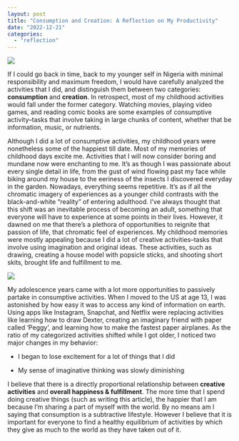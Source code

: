 ```yaml
---
layout: post
title: "Consumption and Creation: A Reflection on My Productivity"
date: "2022-12-21"
categories: 
  - "reflection"
---
```


![](https://lh6.googleusercontent.com/sLi1ZnWX46-2ZWuwK26bdN_khVxOrrZCieZdO5YBvV6tU4nR_H4j7J56xVrOegXqvHRsgr2P19DbMNDK6lsoLxgZm-P9iDnP-BfXuThTzxqfEFpIvncq3c_X39HaYh486H6jH88GWlbstE6ZW_ZW5WI)

If I could go back in time, back to my younger self in Nigeria with minimal responsibility and maximum freedom, I would have carefully analyzed the activities that I did, and distinguish them between two categories: **consumption** and **creation**. In retrospect, most of my childhood activities would fall under the former category. Watching movies, playing video games, and reading comic books are some examples of consumptive activity–tasks that involve taking in large chunks of content, whether that be information, music, or nutrients.

Although I did a lot of consumptive activities, my childhood years were nonetheless some of the happiest till date. Most of my memories of childhood days excite me. Activities that I will now consider boring and mundane now were enchanting to me. It’s as though I was passionate about every single detail in life, from the gust of wind flowing past my face while biking around my house to the eeriness of the insects I discovered everyday in the garden. Nowadays, everything seems repetitive. It’s as if all the chromatic imagery of experiences as a younger child contrasts with the black-and-white “reality” of entering adulthood. I’ve always thought that this shift was an inevitable process of becoming an adult, something that everyone will have to experience at some points in their lives. However, it dawned on me that there’s a plethora of opportunities to reignite that passion of life, that chromatic feel of experiences. My childhood memories were mostly appealing because I did a lot of creative activities–tasks that involve using imagination and original ideas. These activities, such as drawing, creating a house model with popsicle sticks, and shooting short skits, brought life and fulfillment to me.

![](https://lh5.googleusercontent.com/Ql91qe9Mn6JzE4prSC-DDy3RDmpIDs_20yEJHMOs41OKZpBlOtuC9cGZhfV5ya43dgUqmWGPnibIW6uubCQJMah2_J3FY7M3e-htVU7TM3LzokApwYr4iN_rZk-mJYWwkMcPkRAfbdKMQtf0tUoVWko)

My adolescence years came with a lot more opportunities to passively partake in consumptive activities. When I moved to the US at age 13, I was astonished by how easy it was to access any kind of information on earth. Using apps like Instagram, Snapchat, and Netflix were replacing activities like learning how to draw Dexter, creating an imaginary friend with paper called ‘Peggy’, and learning how to make the fastest paper airplanes. As the ratio of my categorized activities shifted while I got older, I noticed two major changes in my behavior:

- I began to lose excitement for a lot of things that I did

- My sense of imaginative thinking was slowly diminishing

I believe that there is a directly proportional relationship between **creative activities** and **overall happiness & fulfillment**. The more time that I spend doing creative things (such as writing this article), the happier that I am because I’m sharing a part of myself with the world. By no means am I saying that consumption is a subtractive lifestyle. However I believe that it is important for everyone to find a healthy equilibrium of activities by which they give as much to the world as they have taken out of it.
